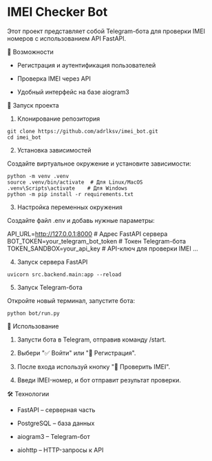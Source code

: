 # IMEI Checker Bot

Этот проект представляет собой Telegram-бота для проверки IMEI номеров с использованием API FastAPI.

📌 Возможности

- Регистрация и аутентификация пользователей

- Проверка IMEI через API

- Удобный интерфейс на базе aiogram3

🚀 Запуск проекта

1. Клонирование репозитория
```
git clone https://github.com/adrlksv/imei_bot.git
cd imei_bot
```
2. Установка зависимостей

Создайте виртуальное окружение и установите зависимости:
```
python -m venv .venv
source .venv/bin/activate  # Для Linux/MacOS
.venv\Scripts\activate    # Для Windows
python -m pip install -r requirements.txt
```
3. Настройка переменных окружения

Создайте файл .env и добавь нужные параметры:

API_URL=http://127.0.0.1:8000  # Адрес FastAPI сервера
BOT_TOKEN=your_telegram_bot_token  # Токен Telegram-бота
TOKEN_SANDBOX=your_api_key  # API-ключ для проверки IMEI
...

4. Запуск сервера FastAPI
```
uvicorn src.backend.main:app --reload
```

5. Запуск Telegram-бота

Откройте новый терминал, запустите бота:
```
python bot/run.py
```
📖 Использование

1. Запусти бота в Telegram, отправив команду /start.

2. Выбери "✅ Войти" или "👤 Регистрация".

3. После входа используй кнопку "🔎 Проверить IMEI".

4. Введи IMEI-номер, и бот отправит результат проверки.

🛠 Технологии

- FastAPI – серверная часть

- PostgreSQL – база данных

- aiogram3 – Telegram-бот

- aiohttp – HTTP-запросы к API
